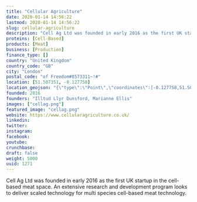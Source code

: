 ```yaml
---
title: "Cellular Agriculture"
date: 2020-01-14 14:56:22
lastmod: 2020-01-14 14:56:22
slug: cellular-agriculture
description: "Cell Ag Ltd was founded in early 2016 as the first UK startup in the cell-based meat space.&nbsp;An extensive research and development program looks to deliver scaled technology for multi species cell-based meat technology."
proteins: [Cell-Based]
products: [Meat]
business: [Production]
finance_type: []
country: "United Kingdom"
country_code: "GB"
city: "London"
postal_code: "of Freedom#8573311~!#"
location: [51.507351, -0.127758]
location_geojson: "{\"type\":\"Point\",\"coordinates\":[-0.127758,51.507351]}"
founded: 2016
founders: "Illtud Llyr Dunsford, Marianne Ellis"
images: ["cellag.png"]
featured_image: "cellag.png"
website: https://www.cellularagriculture.co.uk/
linkedin: 
twitter: 
instagram: 
facebook: 
youtube: 
crunchbase: 
draft: false
weight: 5000
uuid: 1271
---
```

Cell Ag Ltd was founded in early 2016 as the first UK startup in the cell-based meat space.&nbsp;An extensive research and development program looks to deliver scaled technology for multi species cell-based meat technology.

